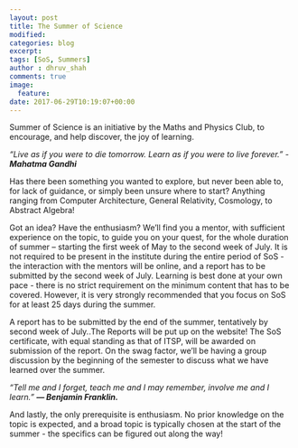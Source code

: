 ```yaml
---
layout: post
title: The Summer of Science
modified:
categories: blog
excerpt:
tags: [SoS, Summers]
author : dhruv_shah
comments: true
image:
  feature:
date: 2017-06-29T10:19:07+00:00
---
```


Summer of Science is an initiative by the Maths and Physics Club, to encourage, and help discover, the joy of learning.

_“Live as if you were to die tomorrow. Learn as if you were to live forever.” - __Mahatma Gandhi___


Has there been something you wanted to explore, but never been able to, for lack of guidance, or simply been unsure where to start? Anything ranging from Computer Architecture, General Relativity, Cosmology, to Abstract Algebra!

Got an idea? Have the enthusiasm? We’ll find you a mentor, with sufficient experience on the topic, to guide you on your quest, for the whole duration of summer – starting the first week of May to the second week of July. It is not required to be present in the institute during the entire period of SoS - the interaction with the mentors will be online, and a report has to be submitted by the second week of July. Learning is best done at your own pace - there is no strict requirement on the minimum content that has to be covered. However, it is very strongly recommended that you focus on SoS for at least 25 days during the summer.

A report has to be submitted by the end of the summer, tentatively by second week of July..The Reports will be put up on the website! The SoS certificate, with equal standing as that of ITSP, will be awarded on submission of the report. On the swag factor, we’ll be having a group discussion by the beginning of the semester to discuss what we have learned over the summer.

*“Tell me and I forget, teach me and I may remember, involve me and I learn.” **― Benjamin Franklin.***

And lastly, the only prerequisite is enthusiasm. No prior knowledge on the topic is expected, and a broad topic is typically chosen at the start of the summer - the specifics can be figured out along the way!
